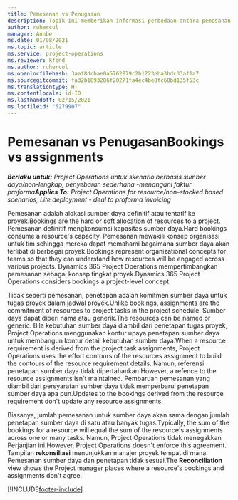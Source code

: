 ```yaml
---
title: Pemesanan vs Penugasan
description: Topik ini memberikan informasi perbedaan antara pemesanan sumber daya dan penugasan sumber daya.
author: ruhercul
manager: Annbe
ms.date: 01/08/2021
ms.topic: article
ms.service: project-operations
ms.reviewer: kfend
ms.author: ruhercul
ms.openlocfilehash: 3aaf8dcbae0a5762879c2b1223eba3bdc33af1a7
ms.sourcegitcommit: fa32b1893286f20271fa4ec4be8fc68bd135f53c
ms.translationtype: HT
ms.contentlocale: id-ID
ms.lasthandoff: 02/15/2021
ms.locfileid: "5279907"
---
```

# <a name="bookings-vs-assignments"></a><span data-ttu-id="98009-103">Pemesanan vs Penugasan</span><span class="sxs-lookup"><span data-stu-id="98009-103">Bookings vs assignments</span></span>

<span data-ttu-id="98009-104">_**Berlaku untuk:** Project Operations untuk skenario berbasis sumber daya/non-lengkap, penyebaran sederhana -menangani faktur proforma_</span><span class="sxs-lookup"><span data-stu-id="98009-104">_**Applies To:** Project Operations for resource/non-stocked based scenarios, Lite deployment - deal to proforma invoicing_</span></span>

<span data-ttu-id="98009-105">Pemesanan adalah alokasi sumber daya definitif atau tentatif ke proyek.</span><span class="sxs-lookup"><span data-stu-id="98009-105">Bookings are the hard or soft allocation of resources to a project.</span></span> <span data-ttu-id="98009-106">Pemesanan definitif mengkonsumsi kapasitas sumber daya.</span><span class="sxs-lookup"><span data-stu-id="98009-106">Hard bookings consume a resource's capacity.</span></span> <span data-ttu-id="98009-107">Pemesanan mewakili konsep organisasi untuk tim sehingga mereka dapat memahami bagaimana sumber daya akan terlibat di berbagai proyek.</span><span class="sxs-lookup"><span data-stu-id="98009-107">Bookings represent organizational concepts for teams so that they can understand how resources will be engaged across various projects.</span></span> <span data-ttu-id="98009-108">Dynamics 365 Project Operations mempertimbangkan pemesanan sebagai konsep tingkat proyek.</span><span class="sxs-lookup"><span data-stu-id="98009-108">Dynamics 365 Project Operations considers bookings a project-level concept.</span></span> 

<span data-ttu-id="98009-109">Tidak seperti pemesanan, penetapan adalah komitmen sumber daya untuk tugas proyek dalam jadwal proyek.</span><span class="sxs-lookup"><span data-stu-id="98009-109">Unlike bookings, assignments are the commitment of resources to project tasks in the project schedule.</span></span> <span data-ttu-id="98009-110">Sumber daya dapat diberi nama atau generik.</span><span class="sxs-lookup"><span data-stu-id="98009-110">The resources can be named or generic.</span></span>  <span data-ttu-id="98009-111">Bila kebutuhan sumber daya diambil dari penetapan tugas proyek, Project Operations menggunakan kontur upaya penetapan sumber daya untuk membangun kontur detail kebutuhan sumber daya.</span><span class="sxs-lookup"><span data-stu-id="98009-111">When a resource requirement is derived from the project task assignments, Project Operations uses the effort contours of the resources assignment to build the contours of the resource requirement details.</span></span> <span data-ttu-id="98009-112">Namun, referensi penetapan sumber daya tidak dipertahankan.</span><span class="sxs-lookup"><span data-stu-id="98009-112">However, a refence to the resource assignments isn't maintained.</span></span> <span data-ttu-id="98009-113">Pembaruan pemesanan yang diambil dari persyaratan sumber daya tidak memperbarui penetapan sumber daya apa pun.</span><span class="sxs-lookup"><span data-stu-id="98009-113">Updates to the bookings derived from the resource requirement don't update any resource assignments.</span></span>

<span data-ttu-id="98009-114">Biasanya, jumlah pemesanan untuk sumber daya akan sama dengan jumlah penetapan sumber daya di satu atau banyak tugas.</span><span class="sxs-lookup"><span data-stu-id="98009-114">Typically, the sum of the bookings for a resource will equal the sum of the resource's assignments across one or many tasks.</span></span> <span data-ttu-id="98009-115">Namun, Project Operations tidak menegakkan Perjanjian ini.</span><span class="sxs-lookup"><span data-stu-id="98009-115">However, Project Operations doesn't enforce this agreement.</span></span> <span data-ttu-id="98009-116">Tampilan **rekonsiliasi** menunjukkan manajer proyek tempat di mana Pemesanan sumber daya dan penetapan tidak sesuai.</span><span class="sxs-lookup"><span data-stu-id="98009-116">The **Reconciliation** view shows the Project manager places where a resource's bookings and assignments don't agree.</span></span>




[!INCLUDE[footer-include](../includes/footer-banner.md)]